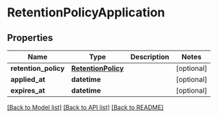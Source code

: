 # RetentionPolicyApplication

## Properties
Name | Type | Description | Notes
------------ | ------------- | ------------- | -------------
**retention_policy** | [**RetentionPolicy**](RetentionPolicy.md) |  | [optional] 
**applied_at** | **datetime** |  | [optional] 
**expires_at** | **datetime** |  | [optional] 

[[Back to Model list]](../README.md#documentation-for-models) [[Back to API list]](../README.md#documentation-for-api-endpoints) [[Back to README]](../README.md)

